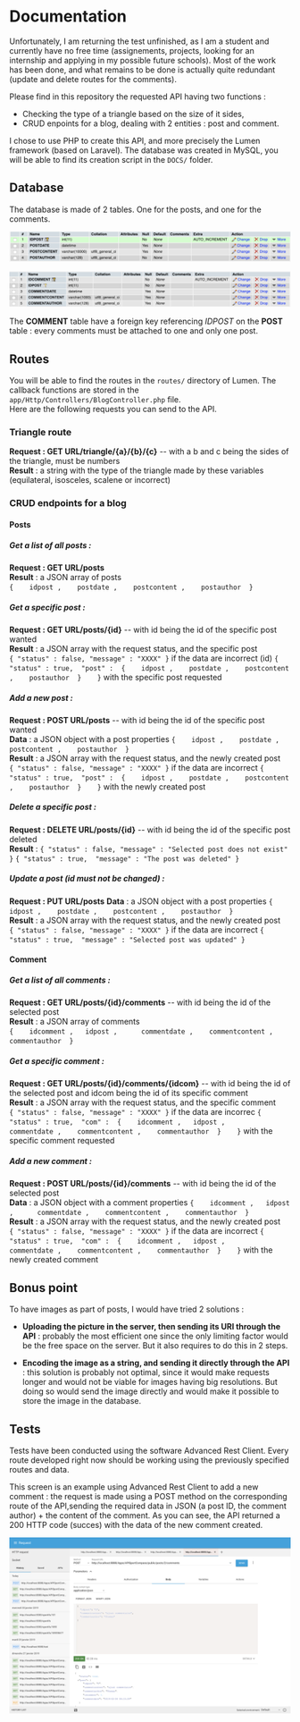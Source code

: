 # Documentation

Unfortunately, I am returning the test unfinished, as I am a student and currently have no free time (assignements, projects, looking for an internship and applying in my possible future schools). Most of the work has been done, and what remains to be done is actually quite redundant (update and delete routes for the comments).

Please find in this repository the requested API having two functions :       

* Checking the type of a triangle based on the size of it sides,         
* CRUD enpoints for a blog, dealing with 2 entities : post and comment.

I chose to use PHP to create this API, and more precisely the Lumen framework (based on Laravel). The database was created in MySQL, you will be able to find its creation script in the `DOCS/` folder.

## Database

The database is made of 2 tables. One for the posts, and one for the comments.

![Table post](https://github.com/tsarrere/APISportCompass/blob/master/DOCS/post.png)

![Table comment](https://github.com/tsarrere/APISportCompass/blob/master/DOCS/comment.png)

The **COMMENT** table have a foreign key referencing *IDPOST* on the **POST** table : every comments must be attached to one and only one post.

## Routes

You will be able to find the routes in the `routes/` directory of Lumen. The callback functions are stored in the `app/Http/Controllers/BlogController.php` file.      
Here are the following requests you can send to the API.

### Triangle route

**Request : GET URL/triangle/{a}/{b}/{c}**   -- with a b and c being the sides of the triangle, must be numbers      
**Result** : a string with the type of the triangle made by these variables (equilateral, isosceles, scalene or incorrect)

### CRUD endpoints for a blog

#### Posts

##### Get a list of all posts :

**Request : GET URL/posts**  
    **Result** : a JSON array of posts    
        `{   
            idpost ,   
            postdate ,   
            postcontent ,   
            postauthor 
        }`

##### Get a specific post :

**Request : GET URL/posts/{id}**    -- with id being the id of the specific post wanted         
    **Result** : a JSON array with the request status, and the specific post    
        `{ "status" : false, "message" : "XXXX" }` if the data are incorrect (id)
        `{ "status" : true,  "post" : 
            {   
                idpost ,   
                postdate ,   
                postcontent ,   
                postauthor 
            }   
        }` with the specific post requested

##### Add a new post :

**Request : POST URL/posts**    -- with id being the id of the specific post wanted     
    **Data** : a JSON object with a post properties
        `{   
            idpost ,   
            postdate ,   
            postcontent ,   
            postauthor 
        }`       
    **Result** : a JSON array with the request status, and the newly created post    
        `{ "status" : false, "message" : "XXXX" }` if the data are incorrect
        `{ "status" : true,  "post" : 
            {   
                idpost ,   
                postdate ,   
                postcontent ,   
                postauthor 
            }   
        }` with the newly created post

##### Delete a specific post :

**Request : DELETE URL/posts/{id}**   -- with id being the id of the specific post deleted    
    **Result** :
        `{ "status" : false, "message" : "Selected post does not exist" }`
        `{ "status" : true,  "message" : "The post was deleted" }`

##### Update a post (id must not be changed) :

**Request : PUT URL/posts**
    **Data** : a JSON object with a post properties
        `{   
            idpost ,   
            postdate ,   
            postcontent ,   
            postauthor 
        }`       
    **Result** : a JSON array with the request status, and the newly created post    
        `{ "status" : false, "message" : "XXXX" }` if the data are incorrect
        `{ "status" : true,  "message" : "Selected post was updated" }`

#### Comment

##### Get a list of all comments :

**Request : GET URL/posts/{id}/comments**  -- with id being the id of the selected post    
    **Result** : a JSON array of comments    
        `{   
            idcomment ,  
            idpost ,     
            commentdate ,   
            commentcontent ,   
            commentauthor 
        }`

##### Get a specific comment :

**Request : GET URL/posts/{id}/comments/{idcom}**    -- with id being the id of the selected post and idcom being the id of its specific comment      
    **Result** : a JSON array with the request status, and the specific comment    
        `{ "status" : false, "message" : "XXXX" }` if the data are incorrec
        `{ "status" : true,  "com" : 
            {   
                idcomment ,  
                idpost ,     
                commentdate ,   
                commentcontent ,   
                commentauthor 
            }   
        }` with the specific comment requested

##### Add a new comment :

**Request : POST URL/posts/{id}/comments**    -- with id being the id of the selected post   
    **Data** : a JSON object with a comment properties
        `{   
            idcomment ,  
            idpost ,     
            commentdate ,   
            commentcontent ,   
            commentauthor 
        }`       
    **Result** : a JSON array with the request status, and the newly created post    
        `{ "status" : false, "message" : "XXXX" }` if the data are incorrect
        `{ "status" : true,  "com" : 
            {   
                idcomment ,  
                idpost ,     
                commentdate ,   
                commentcontent ,   
                commentauthor 
            }   
        }` with the newly created comment

## Bonus point

To have images as part of posts, I would have tried 2 solutions :

* **Uploading the picture in the server, then sending its URI through the API** : probably the most efficient one since the only limiting factor would be the free space on the server. But it also requires to do this in 2 steps.

* **Encoding the image as a string, and sending it directly through the API** : this solution is probably not optimal, since it would make requests longer and would not be viable for images having big resolutions. But doing so would send the image directly and would make it possible to store the image in the database.

## Tests

Tests have been conducted using the software Advanced Rest Client. Every route developed right now should be working using the previously specified routes and data.

This screen is an example using Advanced Rest Client to add a new comment : the request is made using a POST method on the corresponding route of the API,sending the required data in JSON (a post ID, the comment author) + the content of the comment. As you can see, the API returned a 200 HTTP code (succes) with the data of the new comment created.

![Screenshot de test utilisant Advanced Rest Client](https://github.com/tsarrere/APISportCompass/blob/master/DOCS/ScreenARC1.png)
